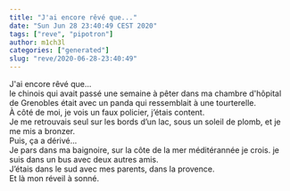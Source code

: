 ```yaml
---
title: "J'ai encore rêvé que..."
date: "Sun Jun 28 23:40:49 CEST 2020"
tags: ["reve", "pipotron"]
author: m1ch3l
categories: ["generated"]
slug: "reve/2020-06-28-23:40:49"
---
```


J'ai encore rêvé que...<br>
le chinois qui avait passé une semaine à pêter dans ma chambre d'hôpital de Grenobles était avec un panda qui ressemblait à une tourterelle.<br>
À côté de moi, je vois un faux policier, j’étais content.<br>
Je me retrouvais seul sur les bords d’un lac, sous un soleil de plomb, et je me mis a bronzer.<br>
Puis, ça a dérivé...<br>
Je pars dans ma baignoire, sur la côte de la mer méditérannée je crois. je suis dans un bus avec deux autres amis.<br>
J’étais dans le sud avec mes parents, dans la provence.<br>
Et là mon réveil à sonné.<br>
